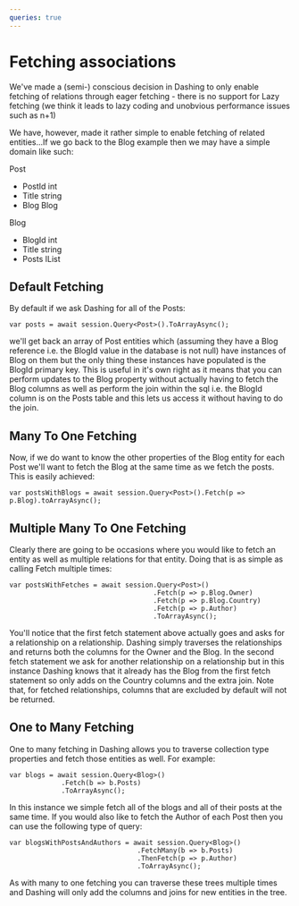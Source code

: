 ```yaml
---
queries: true
---
```


# Fetching associations

We've made a (semi-) conscious decision in Dashing to only enable fetching of relations through
 eager fetching - there is no support for Lazy fetching (we think it leads to lazy coding
 and unobvious performance issues such as n+1)

We have, however, made it rather simple to enable fetching of related entities...If 
we go back to the Blog example then we may have a simple domain like such:

Post

* PostId int
* Title string
* Blog Blog

Blog

* BlogId int
* Title string
* Posts IList<Post>

Default Fetching
----------------

By default if we ask Dashing for all of the Posts:

    var posts = await session.Query<Post>().ToArrayAsync();

we'll get back an array of Post entities which (assuming they have a Blog reference i.e. the BlogId
 value in the database is not null) have instances of Blog on them but the only thing these 
 instances have populated is the BlogId primary key. This is useful in it's own right as it means that
 you can perform updates to the Blog property without actually having to fetch the Blog columns as well
 as perform the join within the sql i.e. the BlogId column is on the Posts table and this lets us
 access it without having to do the join.

Many To One Fetching
-----------------

Now, if we do want to know the other properties of the Blog entity for each Post we'll want 
to fetch the Blog at the same time as we fetch the posts. This is easily achieved:

    var postsWithBlogs = await session.Query<Post>().Fetch(p => p.Blog).toArrayAsync();

Multiple Many To One Fetching
------------------------

Clearly there are going to be occasions where you would like to fetch an entity as well as
 multiple relations for that entity. Doing that is as simple as calling Fetch multiple times:

    var postsWithFetches = await session.Query<Post>()
                                        .Fetch(p => p.Blog.Owner)
                                        .Fetch(p => p.Blog.Country)
                                        .Fetch(p => p.Author)
                                        .ToArrayAsync();

You'll notice that the first fetch statement above actually goes and asks for a relationship
 on a relationship. Dashing simply traverses the relationships and returns both the columns
 for the Owner and the Blog. In the second fetch statement we ask for another relationship
 on a relationship but in this instance Dashing knows that it already has the Blog from the
 first fetch statement so only adds on the Country columns and the extra join. Note that,
 for fetched relationships, columns that are excluded by default will not be returned.

One to Many Fetching
-----------------------

One to many fetching in Dashing allows you to traverse collection type properties and
 fetch those entities as well. For example:

    var blogs = await session.Query<Blog>()
				 .Fetch(b => b.Posts)
				 .ToArrayAsync();

In this instance we simple fetch all of the blogs and all of their posts at the same
 time. If you would also like to fetch the Author of each Post then you can use the
 following type of query:

    var blogsWithPostsAndAuthors = await session.Query<Blog>()
									.FetchMany(b => b.Posts)
									.ThenFetch(p => p.Author)
									.ToArrayAsync();

As with many to one fetching you can traverse these trees multiple times and Dashing
 will only add the columns and joins for new entities in the tree.